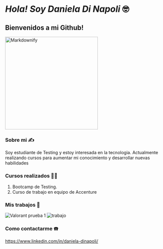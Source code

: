 # ***Hola! Soy Daniela Di Napoli*** 🤓


## Bienvenidos a mi Github! </h3>

<img src="https://github.com/DinapoliDaniela/DinapoliDaniela/assets/129632936/a7dffd93-414b-4e1e-b6a4-94be52b26d8b" alt="Markdownify" width="300">


### Sobre mi ✍️

Soy estudiante de Testing y estoy interesada en la tecnologia.
Actualmente realizando cursos para aumentar mi conocimiento y desarrollar nuevas habilidades


### Cursos realizados 👩‍🎓

1. Bootcamp de Testing.
2. Curso de trabajo en equipo de Accenture


### Mis trabajos 💪

![Valorant prueba 1](https://github.com/DinapoliDaniela/DinapoliDaniela/assets/129632936/172c9111-4a6a-40ee-837f-6bf0f55c9ea6)
![trabajo](https://github.com/DinapoliDaniela/DinapoliDaniela/assets/129632936/d09bfaa6-3cda-45c4-a765-bfbe990f794a)


### Como contactarme ☎️
https://www.linkedin.com/in/daniela-dinapoli/

